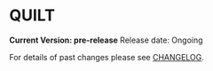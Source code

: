 QUILT
=====
**__Current Version: pre-release__**
Release date: Ongoing

For details of past changes please see [CHANGELOG](CHANGELOG.md).


